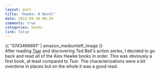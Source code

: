 ```yaml
---
layout: post
title: "Hawke: A Novel"
date: 2012-04-30 08:24
comments: true
categories: books
link: false
---
```

{{ "0743466691" | amazon_mediumleft_image }}  
After reading [Tsar](http://zanshin.net/2012/04/25/tsar/ "Tsar") and discovering Ted Bell's action series, I decided to go back and read all of the Alex Hawke books in order. This was obviously a first book, at least compared to _Tsar_. The characterizations were a bit overdone in places but on the whole it was a good read.  